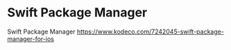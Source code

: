 #  Swift Package Manager

Swift Package Manager
https://www.kodeco.com/7242045-swift-package-manager-for-ios
